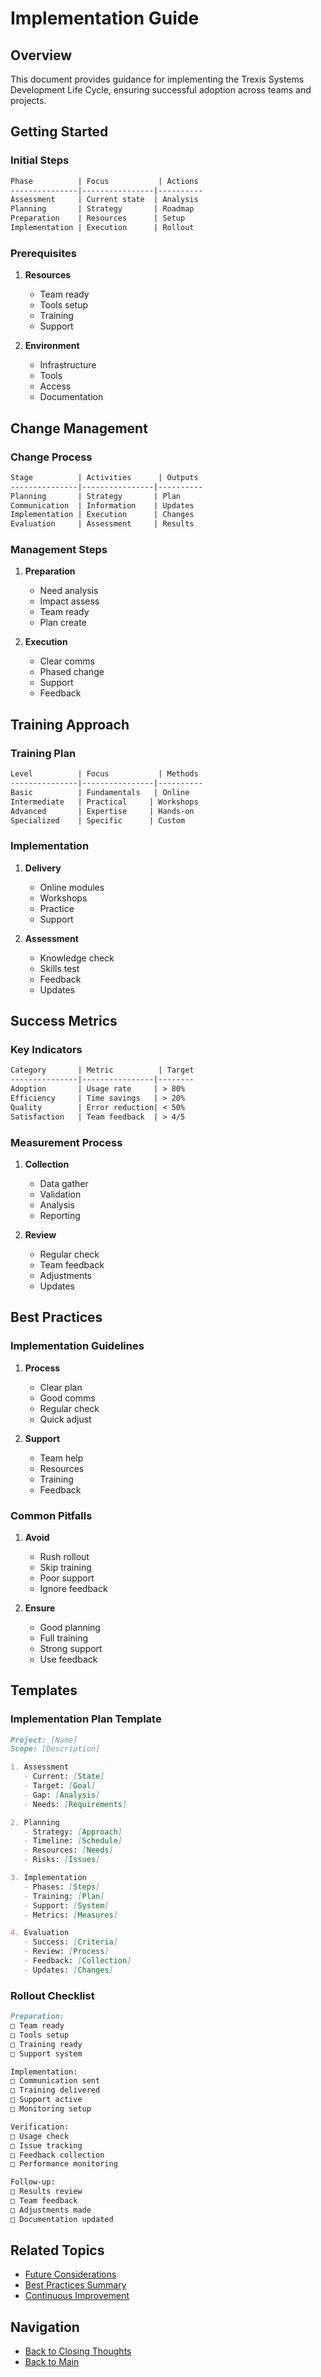 # Implementation Guide

## Overview
This document provides guidance for implementing the Trexis Systems Development Life Cycle, ensuring successful adoption across teams and projects.

## Getting Started

### Initial Steps
```markdown
Phase          | Focus           | Actions
---------------|----------------|----------
Assessment     | Current state  | Analysis
Planning       | Strategy       | Roadmap
Preparation    | Resources      | Setup
Implementation | Execution      | Rollout
```

### Prerequisites
1. **Resources**
   - Team ready
   - Tools setup
   - Training
   - Support

2. **Environment**
   - Infrastructure
   - Tools
   - Access
   - Documentation

## Change Management

### Change Process
```markdown
Stage          | Activities      | Outputs
---------------|----------------|----------
Planning       | Strategy       | Plan
Communication  | Information    | Updates
Implementation | Execution      | Changes
Evaluation     | Assessment     | Results
```

### Management Steps
1. **Preparation**
   - Need analysis
   - Impact assess
   - Team ready
   - Plan create

2. **Execution**
   - Clear comms
   - Phased change
   - Support
   - Feedback

## Training Approach

### Training Plan
```markdown
Level          | Focus           | Methods
---------------|----------------|----------
Basic          | Fundamentals   | Online
Intermediate   | Practical     | Workshops
Advanced       | Expertise     | Hands-on
Specialized    | Specific      | Custom
```

### Implementation
1. **Delivery**
   - Online modules
   - Workshops
   - Practice
   - Support

2. **Assessment**
   - Knowledge check
   - Skills test
   - Feedback
   - Updates

## Success Metrics

### Key Indicators
```markdown
Category       | Metric          | Target
---------------|----------------|--------
Adoption       | Usage rate     | > 80%
Efficiency     | Time savings   | > 20%
Quality        | Error reduction| < 50%
Satisfaction   | Team feedback  | > 4/5
```

### Measurement Process
1. **Collection**
   - Data gather
   - Validation
   - Analysis
   - Reporting

2. **Review**
   - Regular check
   - Team feedback
   - Adjustments
   - Updates

## Best Practices

### Implementation Guidelines
1. **Process**
   - Clear plan
   - Good comms
   - Regular check
   - Quick adjust

2. **Support**
   - Team help
   - Resources
   - Training
   - Feedback

### Common Pitfalls
1. **Avoid**
   - Rush rollout
   - Skip training
   - Poor support
   - Ignore feedback

2. **Ensure**
   - Good planning
   - Full training
   - Strong support
   - Use feedback

## Templates

### Implementation Plan Template
```markdown
Project: [Name]
Scope: [Description]

1. Assessment
   - Current: [State]
   - Target: [Goal]
   - Gap: [Analysis]
   - Needs: [Requirements]

2. Planning
   - Strategy: [Approach]
   - Timeline: [Schedule]
   - Resources: [Needs]
   - Risks: [Issues]

3. Implementation
   - Phases: [Steps]
   - Training: [Plan]
   - Support: [System]
   - Metrics: [Measures]

4. Evaluation
   - Success: [Criteria]
   - Review: [Process]
   - Feedback: [Collection]
   - Updates: [Changes]
```

### Rollout Checklist
```markdown
Preparation:
□ Team ready
□ Tools setup
□ Training ready
□ Support system

Implementation:
□ Communication sent
□ Training delivered
□ Support active
□ Monitoring setup

Verification:
□ Usage check
□ Issue tracking
□ Feedback collection
□ Performance monitoring

Follow-up:
□ Results review
□ Team feedback
□ Adjustments made
□ Documentation updated
```

## Related Topics
- [Future Considerations](future-considerations.md)
- [Best Practices Summary](best-practices-summary.md)
- [Continuous Improvement](continuous-improvement.md)

## Navigation
- [Back to Closing Thoughts](README.md)
- [Back to Main](../../README.md)
